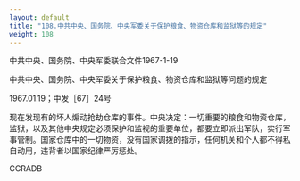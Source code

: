 ```yaml
---
layout: default
title: "108.中共中央、国务院、中央军委关于保护粮食、物资仓库和监狱等的规定"
weight: 108
---
```


中共中央、国务院、中央军委联合文件1967-1-19

中共中央、国务院、中央军委关于保护粮食、物资仓库和监狱等问题的规定

1967.01.19；中发［67］24号

现在发现有的坏人煽动抢劫仓库的事件。中央决定：一切重要的粮食和物资仓库，监狱，以及其他中央规定必须保护和监视的重要单位，都要立即派出军队，实行军事管制。国家仓库中的一切物资，没有国家调拨的指示，任何机关和个人都不得私自动用，违背者以国家纪律严厉惩处。

CCRADB

